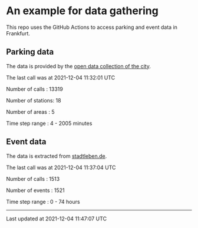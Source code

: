 # An example for data gathering

This repo uses the GitHub Actions to access parking and event data in Frankfurt.

## Parking data
The data is provided by the [open data collection of the city](https://www.offenedaten.frankfurt.de/).

The last call was at 2021-12-04 11:32:01 UTC

Number of calls   : 13319

Number of stations:    18

Number of areas   :     5

Time step range   :     4 -  2005 minutes


## Event data
The data is extracted from [stadtleben.de](https://stadtleben.de/frankfurt/).

The last call was at 2021-12-04 11:37:04 UTC

Number of calls   : 1513

Number of events  : 1521

Time step range   :    0 -   74 hours


----

Last updated at 2021-12-04 11:47:07 UTC
